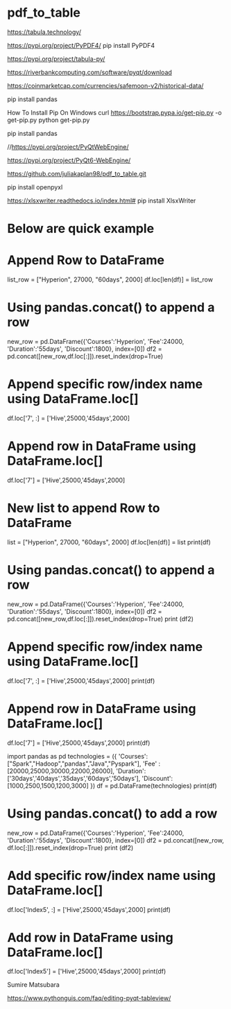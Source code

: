 # pdf_to_table

https://tabula.technology/

https://pypi.org/project/PyPDF4/
pip install PyPDF4

https://pypi.org/project/tabula-py/

https://riverbankcomputing.com/software/pyqt/download

https://coinmarketcap.com/currencies/safemoon-v2/historical-data/

pip install pandas

How To Install Pip On Windows
curl https://bootstrap.pypa.io/get-pip.py -o get-pip.py
python get-pip.py

pip install pandas

//https://pypi.org/project/PyQtWebEngine/

https://pypi.org/project/PyQt6-WebEngine/

https://github.com/juliakaplan98/pdf_to_table.git

pip install openpyxl

https://xlsxwriter.readthedocs.io/index.html#
pip install XlsxWriter

# Below are quick example

# Append Row to DataFrame

list_row = ["Hyperion", 27000, "60days", 2000]
df.loc[len(df)] = list_row

# Using pandas.concat() to append a row

new_row = pd.DataFrame({'Courses':'Hyperion', 'Fee':24000, 'Duration':'55days', 'Discount':1800}, index=[0])
df2 = pd.concat([new_row,df.loc[:]]).reset_index(drop=True)

# Append specific row/index name using DataFrame.loc[]

df.loc['7', :] = ['Hive',25000,'45days',2000]

# Append row in DataFrame using DataFrame.loc[]

df.loc['7'] = ['Hive',25000,'45days',2000]

# New list to append Row to DataFrame

list = ["Hyperion", 27000, "60days", 2000]
df.loc[len(df)] = list
print(df)

# Using pandas.concat() to append a row

new_row = pd.DataFrame({'Courses':'Hyperion', 'Fee':24000, 'Duration':'55days', 'Discount':1800}, index=[0])
df2 = pd.concat([new_row,df.loc[:]]).reset_index(drop=True)
print (df2)

# Append specific row/index name using DataFrame.loc[]

df.loc['7', :] = ['Hive',25000,'45days',2000]
print(df)

# Append row in DataFrame using DataFrame.loc[]

df.loc['7'] = ['Hive',25000,'45days',2000]
print(df)

import pandas as pd
technologies = ({
'Courses':["Spark","Hadoop","pandas","Java","Pyspark"],
'Fee' :[20000,25000,30000,22000,26000],
'Duration':['30days','40days','35days','60days','50days'],
'Discount':[1000,2500,1500,1200,3000]
})
df = pd.DataFrame(technologies)
print(df)

# Using pandas.concat() to add a row

new_row = pd.DataFrame({'Courses':'Hyperion', 'Fee':24000, 'Duration':'55days', 'Discount':1800}, index=[0])
df2 = pd.concat([new_row, df.loc[:]]).reset_index(drop=True)
print (df2)

# Add specific row/index name using DataFrame.loc[]

df.loc['Index5', :] = ['Hive',25000,'45days',2000]
print(df)

# Add row in DataFrame using DataFrame.loc[]

df.loc['Index5'] = ['Hive',25000,'45days',2000]
print(df)

Sumire Matsubara

https://www.pythonguis.com/faq/editing-pyqt-tableview/
